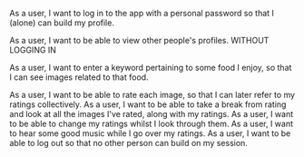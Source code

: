 
As a user, I want to log in to the app with a personal password so that I (alone) can build my profile.

As a user, I want to be able to view other people's profiles.   WITHOUT LOGGING IN

As a user, I want to enter a keyword pertaining to some food I enjoy, so that I can see images related to that food. 

As a user, I want to be able to rate each image, so that I can later refer to my ratings collectively.
As a user, I want to be able to take a break from rating and look at all the images I've rated, along with my ratings.
As a user, I want to be able to change my ratings whilst I look through them.
As a user, I want to hear some good music while I go over my ratings. 
As a user, I want to be able to log out so that no other person can build on my session.
